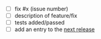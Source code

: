 * [ ] fix #x (issue number)
* [ ] description of feature/fix
* [ ] tests added/passed
* [ ] add an entry to the [next release](../HISTORY.rst)
